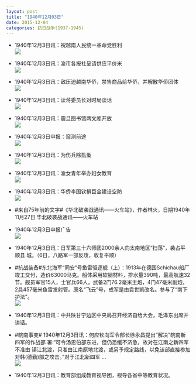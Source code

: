```yaml
---
layout: post
title: "1940年12月03日"
date: 2015-12-04
categories: 抗日战争(1937-1945)
---
```


<meta name="referrer" content="no-referrer" />

- 1940年12月3日讯：祝越南人民统一革命党胜利 <br/><img src="https://ww4.sinaimg.cn/large/aca367d8jw1eynz1k1sj7j20h60b475x.jpg" />

- 1940年12月3日讯：渝市各报社呈请供应平价米 <br/><img src="https://ww1.sinaimg.cn/large/aca367d8jw1eynxb374vzj208c0brt9j.jpg" />

- 1940年12月3日讯：敌压迫越南华侨，禁售商品给华侨，并解散华侨团体 <br/><img src="https://ww1.sinaimg.cn/large/aca367d8jw1eynvkvhvrdj20c70b2dgx.jpg" />

- 1940年12月3日讯：读蒋委员长对时局谈话 <br/><img src="https://ww2.sinaimg.cn/large/aca367d8jw1eynqdn9mb7j21280hgahv.jpg" />

- 1940年12月3日讯：震旦图书馆两文库开放 <br/><img src="https://ww4.sinaimg.cn/large/aca367d8jw1eymv66bmmuj20fz06wwga.jpg" />

- 1940年12月3日申报：窥测前途 <br/><img src="https://ww1.sinaimg.cn/large/aca367d8jw1eymtfufpd7j20uv0xvx2d.jpg" />

- 1940年12月3日讯：为伤兵除虱蚤 <br/><img src="https://ww4.sinaimg.cn/large/aca367d8jw1eymrpi26pcj208605174l.jpg" />

- 1940年12月3日讯：渝女青年举办妇女教育 <br/><img src="https://ww2.sinaimg.cn/large/aca367d8jw1eympz1zod1j20d7062t9e.jpg" />

- 1940年12月3日讯：华侨李国钦捐巨金建设空防 <br/><img src="https://ww1.sinaimg.cn/large/aca367d8jw1eymkr2s3mfj20hc06amy6.jpg" />

- #来自75年前的文字#《华北破袭战通讯——火车站》，作者林火，日期1940年11月27日 华北破袭战通讯——火车站 

- 1940年12月3日申报广告 <br/><img src="https://ww4.sinaimg.cn/large/aca367d8jw1eymc3k2a6nj20pj0gtjws.jpg" />

- 1940年12月3日讯：日军第三十六师团2000余人向太南地区“扫荡”，袭占平顺县 城。（6日，八路军一部反攻，收复平顺） 

- #抗战装备#东北海军“同安”号鱼雷驱逐舰（上）：1913年在德国Schichau船厂竣工交付，造价63000马克。船体采用软钢材料，排水量390吨，最高航速32节。舰员军官15人，士官兵66人。武备2门76.2毫米主炮，4门47毫米副炮，2具457毫米鱼雷发射管。原名“飞云”号，成军是由袁世凯改名。参与了“南下护法”。 <br/><img src="https://ww2.sinaimg.cn/large/aca367d8jw1eym8mhtvp1j20fl04uglz.jpg" />

- 1940年12月3日讯：中共陕甘宁边区中央局召开经济自给大会，毛泽东出席并 讲话。 

- #皖南事变# 1940年12月3日讯：何应钦向军令部长徐永昌提出“解决”皖南新四军的作战部 署:“可令汤恩伯部东进，但仍恐缓不济急，故对在江南之新四军不准由 镇江北渡，只准由江南原地北渡，或另予规定路线，以免该部直接参加 对韩(德勤)部之攻击。”对于江北新四军 ...  <br/><img src="https://ww2.sinaimg.cn/large/aca367d8jw1eym55cysccj20c80ay0u5.jpg" />

- 1940年12月3日讯：教育部组成教育视导团，视导各省中等教育状况。 

